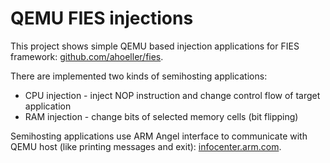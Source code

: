 # QEMU FIES injections

This project shows simple QEMU based injection applications for FIES framework: [github.com/ahoeller/fies](https://github.com/ahoeller/fies).

There are implemented two kinds of semihosting applications:
* CPU injection - inject NOP instruction and change control flow of target application
* RAM injection - change bits of selected memory cells (bit flipping)

Semihosting applications use ARM Angel interface to communicate with QEMU host (like printing messages and exit): [infocenter.arm.com](http://infocenter.arm.com/help/index.jsp?topic=/com.arm.doc.dui0471c/Bgbjhiea.html).

